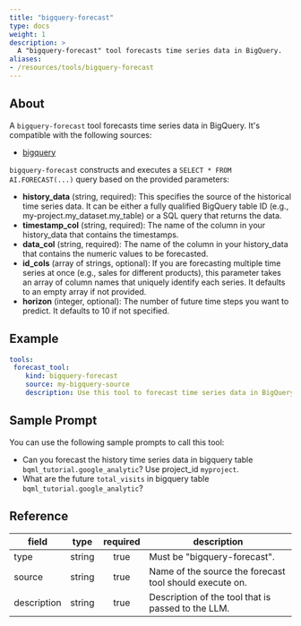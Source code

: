 ```yaml
---
title: "bigquery-forecast"
type: docs
weight: 1
description: >
  A "bigquery-forecast" tool forecasts time series data in BigQuery.
aliases:
- /resources/tools/bigquery-forecast
---
```


## About

A `bigquery-forecast` tool forecasts time series data in BigQuery.
It's compatible with the following sources:

- [bigquery](../../sources/bigquery.md)

`bigquery-forecast` constructs and executes a `SELECT * FROM AI.FORECAST(...)` query based on the provided parameters:

- **history_data** (string, required): This specifies the source of the historical time series data. It can be either a fully qualified BigQuery table ID (e.g., my-project.my_dataset.my_table) or a SQL query that returns the data.
- **timestamp_col** (string, required): The name of the column in your history_data that contains the timestamps.
- **data_col** (string, required): The name of the column in your history_data that contains the numeric values to be forecasted.
- **id_cols** (array of strings, optional): If you are forecasting multiple time series at once (e.g., sales for different products), this parameter takes an array of column names that uniquely identify each series. It defaults to an empty array if not provided.
- **horizon** (integer, optional): The number of future time steps you want to predict. It defaults to 10 if not specified.

## Example

```yaml
tools:
 forecast_tool:
    kind: bigquery-forecast
    source: my-bigquery-source
    description: Use this tool to forecast time series data in BigQuery.
```

## Sample Prompt
You can use the following sample prompts to call this tool:

- Can you forecast the history time series data in bigquery table `bqml_tutorial.google_analytic`? Use project_id `myproject`.
- What are the future `total_visits` in bigquery table `bqml_tutorial.google_analytic`?


## Reference

| **field**   |                  **type**                  | **required** | **description**                                                                                  |
|-------------|:------------------------------------------:|:------------:|--------------------------------------------------------------------------------------------------|
| type        |                   string                   |     true     | Must be "bigquery-forecast".                                                                  |
| source      |                   string                   |     true     | Name of the source the forecast tool should execute on.                                                    |
| description |                   string                   |     true     | Description of the tool that is passed to the LLM.                                               |

